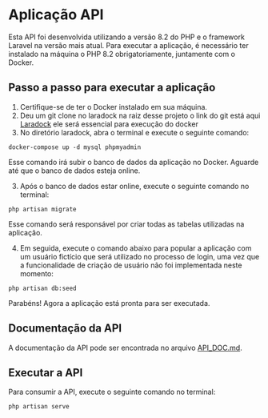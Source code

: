 <!DOCTYPE html>
<html>
<head>
  <meta charset="UTF-8">
</head>
<body>
  <h1>Aplicação API</h1>
  <p>Esta API foi desenvolvida utilizando a versão 8.2 do PHP e o framework Laravel na versão mais atual. Para executar a aplicação, é necessário ter instalado na máquina o PHP 8.2 obrigatoriamente, juntamente com o Docker.</p>
  <h2>Passo a passo para executar a aplicação</h2>
  <ol>
    <li>Certifique-se de ter o Docker instalado em sua máquina.</li>
    <li>Deu um git clone no laradock na raiz desse projeto o link do git está aqui <a href="https://github.com/laradock/laradock".>Laradock</a> ele será essencial para execução do docker</li>
    <li>No diretório laradock, abra o terminal e execute o seguinte comando:</li>
  </ol>
  <pre><code>docker-compose up -d mysql phpmyadmin</code></pre>
  <p>Esse comando irá subir o banco de dados da aplicação no Docker. Aguarde até que o banco de dados esteja online.</p>
  <ol start="3">
    <li>Após o banco de dados estar online, execute o seguinte comando no terminal:</li>
  </ol>
  <pre><code>php artisan migrate</code></pre>
  <p>Esse comando será responsável por criar todas as tabelas utilizadas na aplicação.</p>
  <ol start="4">
    <li>Em seguida, execute o comando abaixo para popular a aplicação com um usuário fictício que será utilizado no processo de login, uma vez que a funcionalidade de criação de usuário não foi implementada neste momento:</li>
  </ol>
  <pre><code>php artisan db:seed</code></pre>
  <p>Parabéns! Agora a aplicação está pronta para ser executada.</p>
  <h2>Documentação da API</h2>
  <p>A documentação da API pode ser encontrada no arquivo <a href="https://documenter.getpostman.com/view/15706775/2s93sjVUtX">API_DOC.md</a>.</p>
   <h2>Executar a API</h2>
  <p>Para consumir a API, execute o seguinte comando no terminal:</p>
  <pre><code>php artisan serve</code></pre>
</body>
</html>
